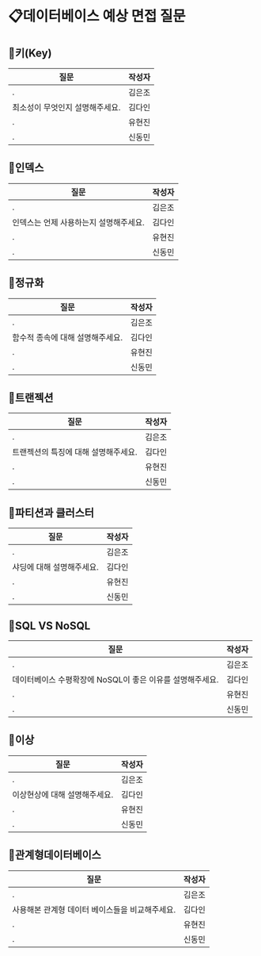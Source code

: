 # 📋데이터베이스 예상 면접 질문

## 📍키(Key)
질문|작성자|
---|---- |
.|김은조 |
최소성이 무엇인지 설명해주세요.| 김다인|
.|유현진|
.|신동민|

## 📍인덱스
질문|작성자|
---|---- |
.|김은조 |
인덱스는 언제 사용하는지 설명해주세요.| 김다인|
.|유현진|
.|신동민|

## 📍정규화
질문|작성자|
---|---- |
.|김은조 |
함수적 종속에 대해 설명해주세요.| 김다인|
.|유현진|
.|신동민|

## 📍트랜젝션
질문|작성자|
---|---- |
.|김은조 |
트랜젝션의 특징에 대해 설명해주세요.| 김다인|
.|유현진|
.|신동민|

## 📍파티션과 클러스터
질문|작성자|
---|---- |
.|김은조 |
샤딩에 대해 설명해주세요.| 김다인|
.|유현진|
.|신동민|

## 📍SQL VS NoSQL
질문|작성자|
---|---- |
.|김은조 |
데이터베이스 수평확장에 NoSQL이 좋은 이유를 설명해주세요.| 김다인|
.|유현진|
.|신동민|

## 📍이상
질문|작성자|
---|---- |
.|김은조 |
이상현상에 대해 설명해주세요.| 김다인|
.|유현진|
.|신동민|

## 📍관계형데이터베이스
질문|작성자|
---|---- |
.|김은조 |
사용해본 관계형 데이터 베이스들을 비교해주세요.| 김다인|
.|유현진|
.|신동민|

